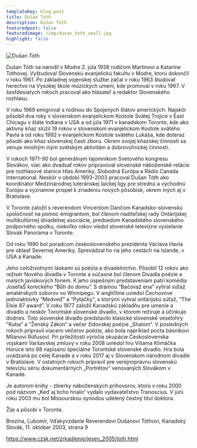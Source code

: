 ```yaml
---
templateKey: blog-post
title: Dušan Tóth
description: Dušan Tóth
featuredpost: false
featuredimage: /img/dusan_toth_small.jpg
highlight: false
---
```

![Dušan Tóth](/img/dusan_toth_big.jpg "Dušan Tóth")

Dušan Tóth sa narodil v Modre 2. júla 1938 rodičom Martinovi a Kataríne Tóthovej. Vyštudoval Slovenskú evanjelickú fakultu v Modre, ktorú dokončil v roku 1961. Po základnej vojenskej službe začal v roku 1963 študovať herectvo na Vysokej škole múzických umení, kde promoval v roku 1967. V šesťdesiatych rokoch pracoval ako hlásateľ a redaktor Slovenského rozhlasu.

V roku 1969 emigroval s rodinou do Spojených štátov amerických. Najskôr pôsobil dva roky v slovenskom evanjelickom Kostole Svätej Trojice v East Chicagu v štáte Indiana v USA a od júla 1971 v kanadskom Toronte, kde ako aktívny kňaz slúžil 19 rokov v slovenskom evanjelickom Kostole svätého Pavla a od roku 1992 v evanjelickom Kostole svätého Lukáša, kde doteraz pôsobí ako kňaz slovenskej časti zboru. Okrem svojej kňazskej činnosti sa venuje mnohým iným svetským aktivitám a dobrovoľníckej činnosti.

V rokoch 1971-90 bol generálnym tajomníkom Svetového kongresu Slovákov, viac ako dvadsať rokov pripravoval slovenské náboženské relácie pre rozhlasové stanice Hlas Ameriky, Slobodná Európa a Rádio Canada International. Neskôr v období 1993-2003 pracoval Dušan Tóth ako koordinátor Medzinárodnej luteránskej laickej ligy pre strednú a východnú Európu a významne prispel k zriadeniu nových pôsobísk, okrem iných aj v Bratislave.

V Toronte založil s reverendom Vincentom Dančom Kanadsko-slovenskú spoločnosť na pomoc emigrantom, bol členom riaditeľskej rady Ontárijskej multikultúrnej divadelnej asociácie, predsedom Kanadského slovenského podporného spolku, niekoľko rokov viedol slovenské televízne vysielanie Slovak Panorama v Toronte.

Od roku 1990 bol poradcom československého prezidenta Václava Havla pre oblasť Severnej Ameriky. Sprevádzal ho na jeho cestách na Islande, v USA a Kanade.

Jeho celoživotnými láskami sú poézia a divadelníctvo. Pôsobil 12 rokov ako režisér Nového divadla v Toronte a súčasne bol členom Divadla poézie a malých javiskových foriem. K jeho úspešným predstaveniam patrí komédia JosefaŠ koreckého “Bůh do domu”. S drámou “Bačovaž ena” vyhral súťaž amatérskych súborov vo Winnipegu. V angličtine uviedol Čechovove jednoaktovky “Medveď” a “Pytačky“, s ktorými vyhral ontárijskú súťaž, “The Elsie 87 award”. V roku 1977 založil Kanadskú základňu pre umenie a divadlo a neskôr Torontské slovenské divadlo, v ktorom režíruje a účinkuje dodnes. Toto slovenské divadlo predstavilo klasické slovenské veselohry “Kuba” a “Ženský Zákon“ a večer židovskej poézie „Shalom“. V posledných rokoch pripravil viacero večerov poézie, ako bola napríklad pocta básnikovi Milanovi Rúfusovi. Pri príležitosti výročia okupácie Československa vojskami Varšavskej zmluvy v roku 2008 uviedol hru Viliama Klimáčka Horúce leto 68 napísanú špeciálne Torontské slovenské divadlo. Hra bola uvádzaná po celej Kanade a v roku 2017 aj v Slovenskom národnom divadle v Bratislave. V ostatných rokoch pripravil pre verejnoprávnu slovenskú televíziu sériu dokumentárnych „Portrétov“ venovaných Slovákom v Kanade.

Je autorom knihy - zbierky náboženských príhovorov, ktorú v roku 2000 pod názvom „Keď aj ticho hrialo“ vydalo vydavateľstvo Tranoscius. V júni roku 2003 mu bol Missourskou synodou udelený čestný titul doktora.

Žije a pôsobí v Toronte.

Brezina, Ľubomír, Vďakyvzdanie Reverendovi Dušanovi Tóthovi, Kanadský Slovák, 11. október 2003, strana 9

https://www.czsk.net/zrkadlenie/jesen_2005/toth.html
